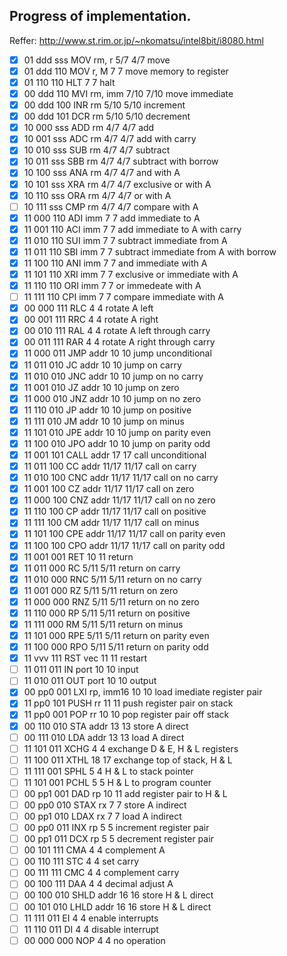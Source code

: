 
## Progress of implementation.

Reffer:
http://www.st.rim.or.jp/~nkomatsu/intel8bit/i8080.html

- [x] 01 ddd sss  MOV   rm, r     5/7   4/7  move
- [x] 01 ddd 110  MOV   r, M       7     7   move memory to register
- [x] 01 110 110  HLT              7     7   halt
- [x] 00 ddd 110  MVI   rm, imm   7/10  7/10 move immediate
- [x] 00 ddd 100  INR   rm        5/10  5/10 increment
- [x] 00 ddd 101  DCR   rm        5/10  5/10 decrement
- [x] 10 000 sss  ADD   rm        4/7   4/7  add
- [x] 10 001 sss  ADC   rm        4/7   4/7  add with carry
- [x] 10 010 sss  SUB   rm        4/7   4/7  subtract
- [x] 10 011 sss  SBB   rm        4/7   4/7  subtract with borrow
- [x] 10 100 sss  ANA   rm        4/7   4/7  and with A
- [x] 10 101 sss  XRA   rm        4/7   4/7  exclusive or with A
- [x] 10 110 sss  ORA   rm        4/7   4/7  or with A
- [ ] 10 111 sss  CMP   rm        4/7   4/7  compare with A
- [x] 11 000 110  ADI   imm        7     7   add immediate to A
- [x] 11 001 110  ACI   imm        7     7   add immediate to A with carry
- [x] 11 010 110  SUI   imm        7     7   subtract immediate from A
- [x] 11 011 110  SBI   imm        7     7   subtract immediate from A with borrow
- [x] 11 100 110  ANI   imm        7     7   and immediate with A
- [x] 11 101 110  XRI   imm        7     7   exclusive or immediate with A
- [x] 11 110 110  ORI   imm        7     7   or immedeate with A
- [ ] 11 111 110  CPI   imm        7     7   compare immediate with A
- [x] 00 000 111  RLC              4     4   rotate A left
- [x] 00 001 111  RRC              4     4   rotate A right
- [x] 00 010 111  RAL              4     4   rotate A left through carry
- [x] 00 011 111  RAR              4     4   rotate A right through carry
- [x] 11 000 011  JMP   addr      10    10   jump unconditional
- [x] 11 011 010  JC    addr      10    10   jump on carry
- [x] 11 010 010  JNC   addr      10    10   jump on no carry
- [x] 11 001 010  JZ    addr      10    10   jump on zero
- [x] 11 000 010  JNZ   addr      10    10   jump on no zero
- [x] 11 110 010  JP    addr      10    10   jump on positive
- [x] 11 111 010  JM    addr      10    10   jump on minus
- [x] 11 101 010  JPE   addr      10    10   jump on parity even
- [x] 11 100 010  JPO   addr      10    10   jump on parity odd
- [x] 11 001 101  CALL  addr      17    17   call unconditional
- [x] 11 011 100  CC    addr     11/17 11/17 call on carry
- [x] 11 010 100  CNC   addr     11/17 11/17 call on no carry
- [x] 11 001 100  CZ    addr     11/17 11/17 call on zero
- [x] 11 000 100  CNZ   addr     11/17 11/17 call on no zero
- [x] 11 110 100  CP    addr     11/17 11/17 call on positive
- [x] 11 111 100  CM    addr     11/17 11/17 call on minus
- [x] 11 101 100  CPE   addr     11/17 11/17 call on parity even
- [x] 11 100 100  CPO   addr     11/17 11/17 call on parity odd
- [x] 11 001 001  RET             10    11   return
- [x] 11 011 000  RC              5/11  5/11 return on carry
- [x] 11 010 000  RNC             5/11  5/11 return on no carry
- [x] 11 001 000  RZ              5/11  5/11 return on zero
- [x] 11 000 000  RNZ             5/11  5/11 return on no zero
- [x] 11 110 000  RP              5/11  5/11 return on positive
- [x] 11 111 000  RM              5/11  5/11 return on minus
- [x] 11 101 000  RPE             5/11  5/11 return on parity even
- [x] 11 100 000  RPO             5/11  5/11 return on parity odd
- [x] 11 vvv 111  RST   vec       11    11   restart
- [ ] 11 011 011  IN    port      10    10   input
- [ ] 11 010 011  OUT   port      10    10   output
- [x] 00 pp0 001  LXI   rp, imm16 10    10   load imediate register pair
- [x] 11 pp0 101  PUSH  rr        11    11   push register pair on stack
- [x] 11 pp0 001  POP   rr        10    10   pop register pair off stack
- [x] 00 110 010  STA   addr      13    13   store A direct
- [ ] 00 111 010  LDA   addr      13    13   load A direct
- [ ] 11 101 011  XCHG             4     4   exchange D & E, H & L registers
- [ ] 11 100 011  XTHL            18    17   exchange top of stack, H & L
- [ ] 11 111 001  SPHL             5     4   H & L to stack pointer
- [ ] 11 101 001  PCHL             5     5   H & L to program counter
- [ ] 00 pp1 001  DAD   rp        10    11   add register pair to H & L
- [ ] 00 pp0 010  STAX  rx         7     7   store A indirect
- [ ] 00 pp1 010  LDAX  rx         7     7   load A indirect
- [ ] 00 pp0 011  INX   rp         5     5   increment register pair
- [ ] 00 pp1 011  DCX   rp         5     5   decrement register pair
- [ ] 00 101 111  CMA              4     4   complement A
- [ ] 00 110 111  STC              4     4   set carry
- [ ] 00 111 111  CMC              4     4   complement carry
- [ ] 00 100 111  DAA              4     4   decimal adjust A
- [ ] 00 100 010  SHLD  addr      16    16   store H & L direct
- [ ] 00 101 010  LHLD  addr      16    16   store H & L direct
- [ ] 11 111 011  EI               4     4   enable interrupts
- [ ] 11 110 011  DI               4     4   disable interrupt
- [ ] 00 000 000  NOP              4     4   no operation
